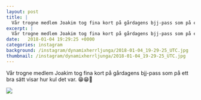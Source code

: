 ```yaml
---
layout: post
title: |
  Vår trogne medlem Joakim tog fina kort på gårdagens bjj-pass som på ett bra sätt visar hur kul det var
excerpt: |
  Vår trogne medlem Joakim tog fina kort på gårdagens bjj-pass som på ett bra sätt visar hur kul det var. 😁😁🤙
date:   2018-01-04 19:29:25 +0000
categories: instagram
background: /instagram/dynamixherrljunga/2018-01-04_19-29-25_UTC.jpg
thumbnail: /instagram/dynamixherrljunga/2018-01-04_19-29-25_UTC.jpg
---
```

Vår trogne medlem Joakim tog fina kort på gårdagens bjj-pass som på ett bra sätt visar hur kul det var. 😁😁🤙



<img src='/www-dynamix-herrljunga/instagram/dynamixherrljunga/2018-01-04_19-29-25_UTC.jpg' class='img-fluid' />
